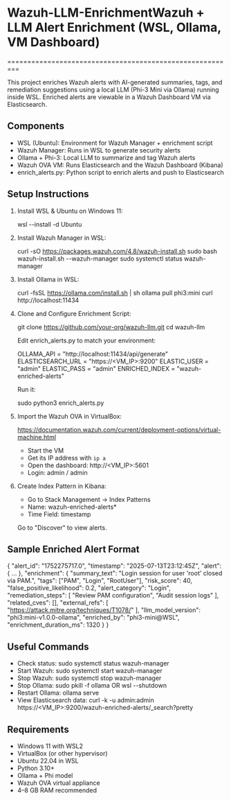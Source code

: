# Wazuh-LLM-EnrichmentWazuh + LLM Alert Enrichment (WSL, Ollama, VM Dashboard)
=========================================================

This project enriches Wazuh alerts with AI-generated summaries, tags, and remediation suggestions using a local LLM (Phi-3 Mini via Ollama) running inside WSL. Enriched alerts are viewable in a Wazuh Dashboard VM via Elasticsearch.

Components
----------
- WSL (Ubuntu): Environment for Wazuh Manager + enrichment script
- Wazuh Manager: Runs in WSL to generate security alerts
- Ollama + Phi-3: Local LLM to summarize and tag Wazuh alerts
- Wazuh OVA VM: Runs Elasticsearch and the Wazuh Dashboard (Kibana)
- enrich_alerts.py: Python script to enrich alerts and push to Elasticsearch

Setup Instructions
------------------

1. Install WSL & Ubuntu on Windows 11:

   wsl --install -d Ubuntu

2. Install Wazuh Manager in WSL:

   curl -sO https://packages.wazuh.com/4.8/wazuh-install.sh
   sudo bash wazuh-install.sh --wazuh-manager
   sudo systemctl status wazuh-manager

3. Install Ollama in WSL:

   curl -fsSL https://ollama.com/install.sh | sh
   ollama pull phi3:mini
   curl http://localhost:11434

4. Clone and Configure Enrichment Script:

   git clone https://github.com/your-org/wazuh-llm.git
   cd wazuh-llm

   Edit enrich_alerts.py to match your environment:

     OLLAMA_API = "http://localhost:11434/api/generate"
     ELASTICSEARCH_URL = "https://<VM_IP>:9200"
     ELASTIC_USER = "admin"
     ELASTIC_PASS = "admin"
     ENRICHED_INDEX = "wazuh-enriched-alerts"

   Run it:

     sudo python3 enrich_alerts.py

5. Import the Wazuh OVA in VirtualBox:

   https://documentation.wazuh.com/current/deployment-options/virtual-machine.html

   - Start the VM
   - Get its IP address with `ip a`
   - Open the dashboard: http://<VM_IP>:5601
   - Login: admin / admin

6. Create Index Pattern in Kibana:

   - Go to Stack Management → Index Patterns
   - Name: wazuh-enriched-alerts*
   - Time Field: timestamp

   Go to "Discover" to view alerts.

Sample Enriched Alert Format
----------------------------

{
  "alert_id": "1752275717.0",
  "timestamp": "2025-07-13T23:12:45Z",
  "alert": { ... },
  "enrichment": {
    "summary_text": "Login session for user 'root' closed via PAM.",
    "tags": ["PAM", "Login", "RootUser"],
    "risk_score": 40,
    "false_positive_likelihood": 0.2,
    "alert_category": "Login",
    "remediation_steps": [
      "Review PAM configuration",
      "Audit session logs"
    ],
    "related_cves": [],
    "external_refs": [
      "https://attack.mitre.org/techniques/T1078/"
    ],
    "llm_model_version": "phi3:mini-v1.0.0-ollama",
    "enriched_by": "phi3-mini@WSL",
    "enrichment_duration_ms": 1320
  }
}

Useful Commands
---------------

- Check status:	     sudo systemctl status wazuh-manager
- Start Wazuh:	     sudo systemctl start wazuh-manager
- Stop Wazuh:        sudo systemctl stop wazuh-manager
- Stop Ollama:       sudo pkill -f ollama   OR   wsl --shutdown
- Restart Ollama:    ollama serve
- View Elasticsearch data:
    curl -k -u admin:admin https://<VM_IP>:9200/wazuh-enriched-alerts/_search?pretty

Requirements
------------

- Windows 11 with WSL2
- VirtualBox (or other hypervisor)
- Ubuntu 22.04 in WSL
- Python 3.10+
- Ollama + Phi model
- Wazuh OVA virtual appliance
- 4–8 GB RAM recommended
